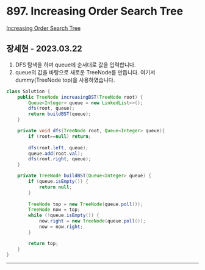 # 897. Increasing Order Search Tree

[Increasing Order Search Tree](https://leetcode.com/problems/increasing-order-search-tree/)

## 장세현 - 2023.03.22

1. DFS 탐색을 하며 queue에 순서대로 값을 입력합니다.
2. queue의 값을 바탕으로 새로운 TreeNode를 만듭니다.
    여기서 dummy(TreeNode top)을 사용하였습니다.

```java
class Solution {
    public TreeNode increasingBST(TreeNode root) {
        Queue<Integer> queue = new LinkedList<>();
        dfs(root, queue);
        return buildBST(queue);
    }

    private void dfs(TreeNode root, Queue<Integer> queue){
        if (root==null) return;        
        
        dfs(root.left, queue);
        queue.add(root.val);
        dfs(root.right, queue);
    }

    private TreeNode buildBST(Queue<Integer> queue) {
        if (queue.isEmpty()) {
            return null;
        }
        
        TreeNode top = new TreeNode(queue.poll());
        TreeNode now = top;
        while (!queue.isEmpty()) {
            now.right = new TreeNode(queue.poll());
            now = now.right;
        }

        return top;
    }
}
```

---
